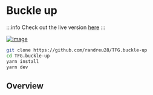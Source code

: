 # Buckle up

:::info
Check out the live version [here](http://tfg-buckle-up.vercel.app/)
:::

[![image](/img/buckleUp.png)](http://tfg-buckle-up.vercel.app/)

```bash
git clone https://github.com/randreu28/TFG.buckle-up
cd TFG.buckle-up
yarn install
yarn dev
```

## Overview
